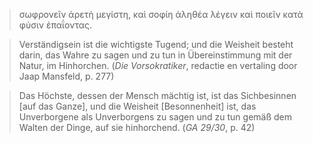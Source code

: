 > σωφρονεῖν ἀρετὴ μεγίστη, καὶ σοφίη ἀληθέα λέγειν καὶ ποιεῖν κατὰ φύσιν ἐπαΐοντας.

> Verständigsein ist die wichtigste Tugend; und die Weisheit besteht darin, das Wahre zu sagen und zu tun in Übereinstimmung mit der Natur, im Hinhorchen. (_Die Vorsokratiker_, redactie en vertaling door Jaap Mansfeld, p. 277)

> Das Höchste, dessen der Mensch mächtig ist, ist das Sichbesinnen \[auf das Ganze\], und die Weisheit \[Besonnenheit\] ist, das Unverborgene als Unverborgens zu sagen und zu tun gemäß dem Walten der Dinge, auf sie hinhorchend. (_GA 29/30_, p. 42)